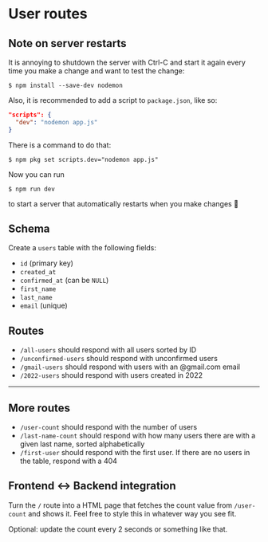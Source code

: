 # User routes

## Note on server restarts

It is annoying to shutdown the server with Ctrl-C and start it again every time you make a change and want to test the change:

    $ npm install --save-dev nodemon

Also, it is recommended to add a script to `package.json`, like so:

```json
"scripts": {
  "dev": "nodemon app.js"
}
```

There is a command to do that:

    $ npm pkg set scripts.dev="nodemon app.js"

Now you can run

    $ npm run dev

to start a server that automatically restarts when you make changes 🎉

## Schema

Create a `users` table with the following fields:
- `id` (primary key)
- `created_at`
- `confirmed_at` (can be `NULL`)
- `first_name`
- `last_name`
- `email` (unique)

## Routes

- `/all-users` should respond with all users sorted by ID
- `/unconfirmed-users` should respond with unconfirmed users
- `/gmail-users` should respond with users with an @gmail.com email
- `/2022-users` should respond with users created in 2022

---

## More routes

- `/user-count` should respond with the number of users
- `/last-name-count` should respond with how many users there are with a given last name, sorted alphabetically
- `/first-user` should respond with the first user. If there are no users in the table, respond with a 404

## Frontend <-> Backend integration

Turn the `/` route into a HTML page that fetches the count value from `/user-count` and shows it. Feel free to style this in whatever way you see fit.

Optional: update the count every 2 seconds or something like that.
